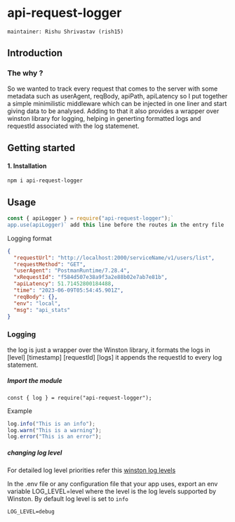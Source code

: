 # api-request-logger

`maintainer: Rishu Shrivastav (rish15)`

## Introduction

### The why ?

So we wanted to track every request that comes to the server with some metadata such as userAgent, reqBody, apiPath, apiLatency so I put together a simple minimilistic middleware which can be injected in one liner and start giving data to be analysed.
Adding to that it also provides a wrapper over winston library for logging, helping in generting formatted logs and requestId associated with the log statemenet.

## Getting started

#### 1. Installation

`npm i api-request-logger`

## Usage

```javascript 
const { apiLogger } = require("api-request-logger");`
app.use(apiLogger)` add this line before the routes in the entry file
```


Logging format 

```json
{
  "requestUrl": "http://localhost:2000/serviceName/v1/users/list",
  "requestMethod": "GET",
  "userAgent": "PostmanRuntime/7.28.4",
  "xRequestId": "f584d507e38a9f3a2e88b02e7ab7e81b",
  "apiLatency": 51.71452800184488,
  "time": "2023-06-09T05:54:45.901Z",
  "reqBody": {},
  "env": "local",
  "msg": "api_stats"
}
```

### Logging 
the log is just a wrapper over the Winston library, it formats the logs in [level] [timestamp] [requestId] [logs] it appends the requestId to every log statement.
##### Import the module 
`const { log } = require("api-request-logger");`

Example 
```javascript 
log.info("This is an info");
log.warn("This is a warning");
log.error("This is an error");
```

##### changing log level 
For detailed log level priorities refer this [winston log levels](https://github.com/winstonjs/winston#logging-levels)

In the .env file or any configuration file that your app uses, export an env variable LOG_LEVEL=level where the level is the log levels supported by Winston. By default log level is set to ```info``` 
```.env 
LOG_LEVEL=debug
```



